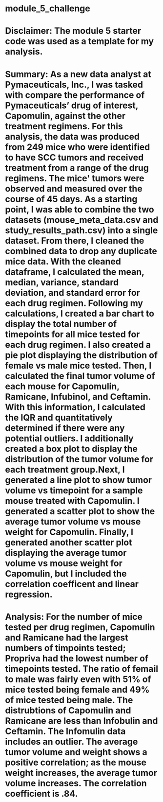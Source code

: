 # module_5_challenge

# Disclaimer: The module 5 starter code was used as a template for my analysis.

# Summary: As a new data analyst at Pymaceuticals, Inc., I was tasked with compare the performance of Pymaceuticals’ drug of interest, Capomulin, against the other treatment regimens. For this analysis, the data was produced from 249 mice who were identified to have SCC tumors and received treatment from a range of the drug regimens. The mice' tumors were observed and measured over the course of 45 days. As a starting point, I was able to combine the two datasets (mouse_meta_data.csv and study_results_path.csv) into a single dataset. From there, I cleaned the combined data to drop any duplicate mice data. With the cleaned dataframe, I calculated the mean, median, variance, standard deviation, and standard error for each drug regimen. Following my calculations, I created a bar chart to display the total number of timepoints for all mice tested for each drug regimen. I also created a pie plot displaying the distribution of female vs male mice tested. Then, I calculated the final tumor volume of each mouse for Capomulin, Ramicane, Infubinol, and Ceftamin. With this information, I calculated the IQR and quantitatively determined if there were any potential outliers. I additionally created a box plot to display the distribution of the tumor volume for each treatment group.Next, I generated a line plot to show tumor volume vs timepoint for a sample mouse treated with Capomulin. I generated a scatter plot to show the average tumor volume vs mouse weight for Capomulin. Finally, I generated another scatter plot displaying the average tumor volume vs mouse weight for Capomulin, but I included the correlation coefficent and linear regression.

# Analysis: For the number of mice tested per drug regimen, Capomulin and Ramicane had the largest numbers of timpoints tested; Propriva had the lowest number of timepoints tested. The ratio of femail to male was fairly even with 51% of mice tested being female and 49% of mice tested being male. The distrubtions of Capomulin and Ramicane are less than Infobulin and Ceftamin. The Infomulin data includes an outlier. The average tumor volume and weight shows a positive correlation; as the mouse weight increases, the average tumor volume increases. The correlation coefficient is .84. 